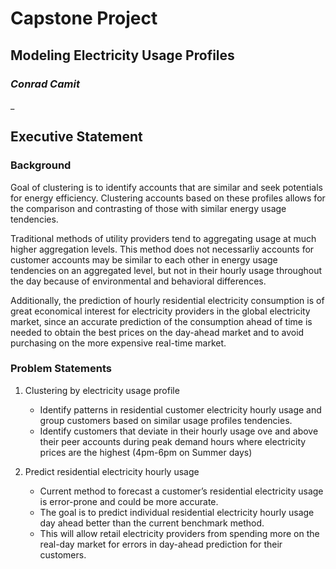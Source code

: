 # Capstone Project
## Modeling Electricity Usage Profiles
### _Conrad Camit_
_
## Executive Statement

### Background

Goal of clustering is to identify accounts that are similar and seek potentials for energy efficiency. 
Clustering accounts based on these profiles allows for the comparison and contrasting of those with similar energy usage tendencies.

Traditional methods of utility providers tend to aggregating usage at much higher aggregation levels.  This method does not necessarliy accounts for customer accounts  may be similar to each other in energy usage tendencies on an aggregated level, but not in their hourly usage throughout the day because of environmental and behavioral differences.

Additionally, the prediction of hourly residential electricity consumption is of great economical interest for electricity providers in the global electricity market, since an accurate prediction of the consumption ahead of time is needed to obtain the best prices on the day-ahead market and to avoid purchasing on the more expensive real-time market.


### Problem Statements

1. Clustering by electricity usage profile
    -  Identify patterns in residential customer electricity hourly usage and group customers based on similar usage profiles tendencies.  
    -  Identify customers that deviate in their hourly usage ove and above their peer accounts during peak demand hours where electricity prices are the highest (4pm-6pm on Summer days) 


2. Predict residential electricity hourly usage
    -  Current method to forecast a customer’s residential electricity usage is error-prone and could be more accurate. 
    -  The goal is to predict individual residential electricity hourly usage day ahead better than the current benchmark method.
    -  This will allow retail electricity providers from spending more on the real-day market for errors in day-ahead prediction for their customers.
